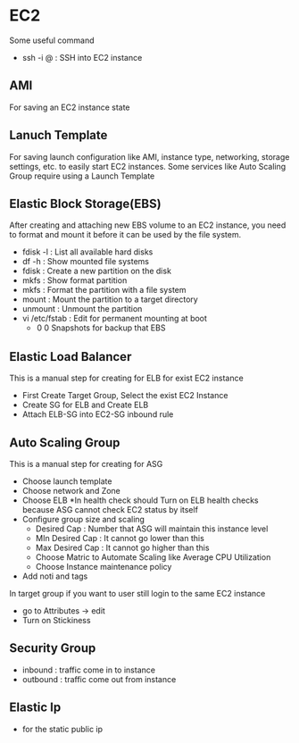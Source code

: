 # EC2
Some useful command
- ssh -i <key path> <user>@<public ip> : SSH into EC2 instance

## AMI
For saving an EC2 instance state

## Lanuch Template
For saving launch configuration like AMI, instance type, networking, storage settings, etc. to easily start EC2 instances. Some services like Auto Scaling Group require using a Launch Template

## Elastic Block Storage(EBS)
After creating and attaching new EBS volume to an EC2 instance, you need to format and mount it before it can be used by the file system.
- fdisk -l : List all available hard disks
- df -h : Show mounted file systems 
- fdisk <disk-path> : Create a new partition on the disk
- mkfs : Show format partition 
- mkfs<select-format> <disk-path> : Format the partition with a file system
- mount <path> <target-mount-path> : Mount the partition to a target directory
- unmount <target-mounted-path> : Unmount the partition
- vi /etc/fstab : Edit for permanent mounting at boot
  - <partition-path> <target-mount-path> <type> <option> 0 0
Snapshots for backup that EBS

## Elastic Load Balancer<ELB>
This is a manual step for creating for ELB for exist EC2 instance
- First Create Target Group, Select the exist EC2 Instance
- Create SG for ELB and Create ELB
- Attach ELB-SG into EC2-SG inbound rule

## Auto Scaling Group<ASG>
This is a manual step for creating for ASG
- Choose launch template
- Choose network and Zone
- Choose ELB *In health check should Turn on ELB health checks because ASG cannot check EC2 status by itself
- Configure group size and scaling
  - Desired Cap : Number that ASG will maintain this instance level
  - MIn Desired Cap : It cannot go lower than this
  - Max Desired Cap : It cannot go higher than this
  - Choose Matric to Automate Scaling like Average CPU Utilization
  - Choose Instance maintenance policy
- Add noti and tags

In target group if you want to user still login to the same EC2 instance
- go to Attributes -> edit
- Turn on Stickiness

## Security Group<SG>
- inbound : traffic come in to instance
- outbound : traffic come out from instance

## Elastic Ip
- for the static public ip